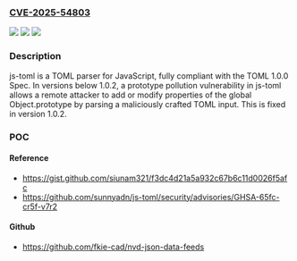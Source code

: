 ### [CVE-2025-54803](https://cve.mitre.org/cgi-bin/cvename.cgi?name=CVE-2025-54803)
![](https://img.shields.io/static/v1?label=Product&message=js-toml&color=blue)
![](https://img.shields.io/static/v1?label=Version&message=%3C%201.0.2%20&color=brightgreen)
![](https://img.shields.io/static/v1?label=Vulnerability&message=CWE-1321%3A%20Improperly%20Controlled%20Modification%20of%20Object%20Prototype%20Attributes%20('Prototype%20Pollution')&color=brightgreen)

### Description

js-toml is a TOML parser for JavaScript, fully compliant with the TOML 1.0.0 Spec. In versions below 1.0.2, a prototype pollution vulnerability in js-toml allows a remote attacker to add or modify properties of the global Object.prototype by parsing a maliciously crafted TOML input. This is fixed in version 1.0.2.

### POC

#### Reference
- https://gist.github.com/siunam321/f3dc4d21a5a932c67b6c11d0026f5afc
- https://github.com/sunnyadn/js-toml/security/advisories/GHSA-65fc-cr5f-v7r2

#### Github
- https://github.com/fkie-cad/nvd-json-data-feeds

